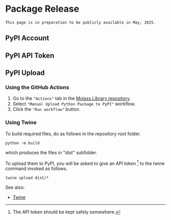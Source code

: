 # Package Release

```{warning}
This page is in preparation to be publicly available in May, 2025.
```

## PyPI Account



## PyPI API Token



## PyPI Upload

### Using the GitHub Actions

1. Go to the `"Actions"` tab in the [Molass Library repository](https://github.com/nshimizu0721/molass-library).
2. Select `"Manual Upload Python Package to PyPI"` workflow.
3. Click the `"Run workflow"` button.

### Using Twine
To build required files, do as follows in the repository root folder.

```none
python -m build
```

which produces the files in "dist" subfolder.

To upload them to PyPI, you will be asked to give an API token [^2] to the twine command invoked as follows.

```none
twine upload dist/*
```

[^2]: The API token should be kept safely somewhere.

See also:
* <a href="https://twine.readthedocs.io/en/stable/">Twine</a>